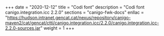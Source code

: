 +++
date        = "2020-12-12"
title       = "Codi font"
description = "Codi font canigo.integration.icc 2.2.0"
sections    = "canigo-fwk-docs"
enllac		= "https://hudson.intranet.gencat.cat/nexus/repository/canigo-maven2/cat/gencat/ctti/canigo.integration.icc/2.2.0/canigo.integration.icc-2.2.0-sources.jar"
weight		= 1
+++
